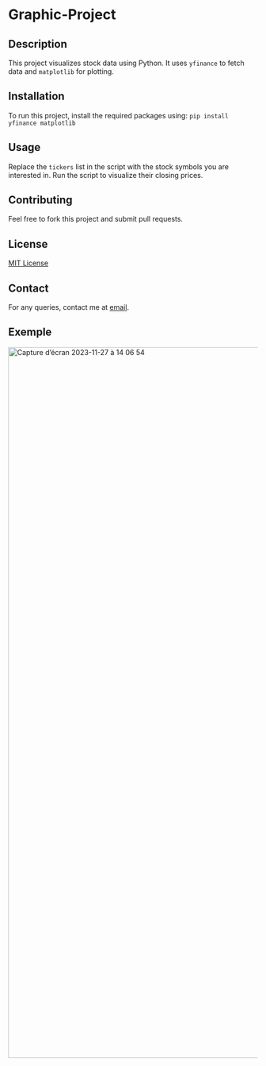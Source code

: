 # Graphic-Project

## Description
This project visualizes stock data using Python. It uses `yfinance` to fetch data and `matplotlib` for plotting.

## Installation
To run this project, install the required packages using: `pip install yfinance matplotlib`

## Usage
Replace the `tickers` list in the script with the stock symbols you are interested in. Run the script to visualize their closing prices.

## Contributing
Feel free to fork this project and submit pull requests.

## License
[MIT License](LICENSE)

## Contact
For any queries, contact me at [email](mailto:noam.mansouri1@gmail.com).

## Exemple 
<img width="1432" alt="Capture d’écran 2023-11-27 à 14 06 54" src="https://github.com/NM00001/Graphic-Project/assets/150207639/b9bf6483-86ac-4de4-be9e-4bcba5dad510">
